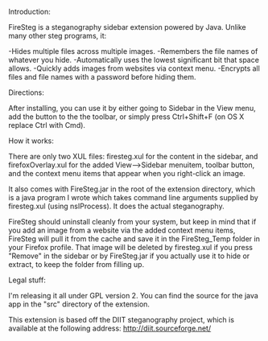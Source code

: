 Introduction:

FireSteg is a steganography sidebar extension powered by Java. Unlike many other steg programs, it:

-Hides multiple files across multiple images.
-Remembers the file names of whatever you hide.
-Automatically uses the lowest significant bit that space allows.
-Quickly adds images from websites via context menu.
-Encrypts all files and file names with a password before hiding them.

Directions:

After installing, you can use it by either going to Sidebar in the View menu, add the button to the the toolbar, or simply press Ctrl+Shift+F (on OS X replace Ctrl with Cmd).

How it works:

There are only two XUL files: firesteg.xul for the content in the sidebar, and firefoxOverlay.xul for the added View-->Sidebar menuitem, toolbar button, and the context menu items that appear when you right-click an image.

It also comes with FireSteg.jar in the root of the extension directory, which is a java program I wrote which takes command line arguments supplied by firesteg.xul (using nsIProcess). It does the actual steganography.

FireSteg should uninstall cleanly from your system, but keep in mind that if you add an image from a website via the added context menu items, FireSteg will pull it from the cache and save it in the FireSteg_Temp folder in your Firefox profile. That image will be deleted by firesteg.xul if you press "Remove" in the sidebar or by FireSteg.jar if you actually use it to hide or extract, to keep the folder from filling up.

Legal stuff:

I'm releasing it all under GPL version 2. You can find the source for the java app in the "src" directory of the extension.

This extension is based off the DIIT steganography project, which is available at the following address: http://diit.sourceforge.net/
